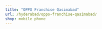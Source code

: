 ```yaml
---
title: "OPPO Franchise Qasimabad"
url: /hyderabad/oppo-franchise-qasimabad/
shop: mobile phone
---
```

